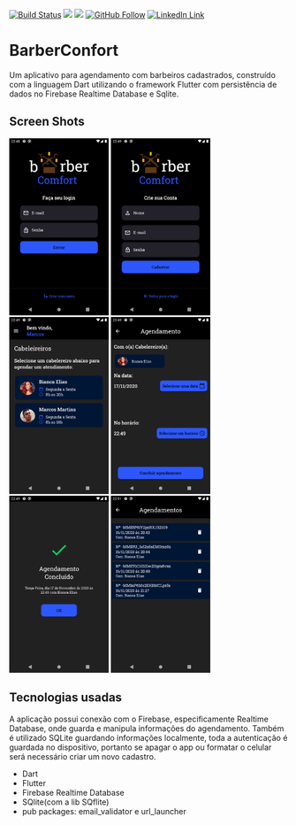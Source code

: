 [![Build Status](https://img.shields.io/appveyor/ci/thiagoloureiro/netcore-jwt-integrator-extension/master.svg)](#)
[![](https://img.shields.io/tokei/lines/github/xMartinezZz/barberConfort)](#)
[![](https://img.shields.io/github/repo-size/xMartinezZz/barberConfort)](#)
[![GitHub Follow](https://img.shields.io/badge/Connect-xMartinezZz-blue.svg?logo=Github&longCache=true&style=social&label=Follow)](https://github.com/xMartinezZz)
[![LinkedIn Link](https://img.shields.io/badge/Connect-Marcos%20Martins-blue.svg?logo=linkedin&longCache=true&style=social&label=Connect
)](https://www.linkedin.com/in/whoismartins)

# BarberConfort

Um aplicativo para agendamento com barbeiros cadastrados, construído com a linguagem Dart utilizando o framework Flutter com persistência de dados no Firebase Realtime Database e Sqlite.

## Screen Shots

<div>
<img src="docs/1.png" width=180> 
<img src="docs/2.png" width=180> 
<img src="docs/3.png" width=180> 
<img src="docs/4.png" width=180> 
<img src="docs/5.png" width=180> 
<img src="docs/6.png" width=180> 
</div>

## Tecnologias usadas

A aplicação possui conexão com o Firebase, especificamente Realtime Database, onde guarda e manipula informações do agendamento. Também é utilizado SQLite guardando informações localmente, toda a autenticação é guardada no dispositivo, portanto se apagar o app ou formatar o celular será necessário criar um novo cadastro.

- Dart
- Flutter 
- Firebase Realtime Database
- SQlite(com a lib SQflite)
- pub packages: email_validator e url_launcher

